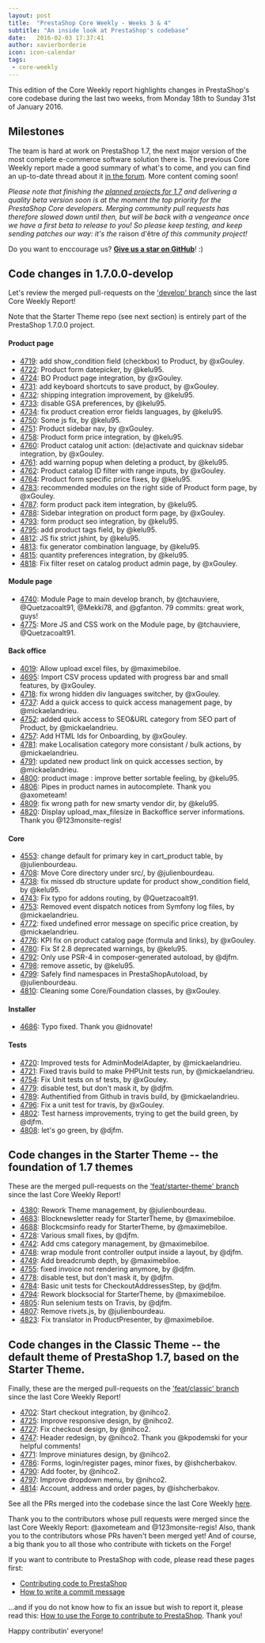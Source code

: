 ```yaml
---
layout: post
title:  "PrestaShop Core Weekly - Weeks 3 & 4"
subtitle: "An inside look at PrestaShop's codebase"
date:   2016-02-03 17:37:41
author: xavierborderie
icon: icon-calendar
tags:
 - core-weekly
---
```


This edition of the Core Weekly report highlights changes in PrestaShop's core codebase during the last two weeks, from Monday 18th to Sunday 31st of January 2016.


## Milestones

The team is hard at work on PrestaShop 1.7, the next major version of the most complete e-commerce software solution there is. The previous Core Weekly report made a good summary of what's to come, and you can find an up-to-date thread about it [in the forum](https://www.prestashop.com/forums/topic/480580-want-to-know-more-about-17/). More content coming soon!

_Please note that finishing the [planned projects for 1.7](http://build.prestashop.com/news/meet-prestashop-team-prestashop-1-7/) and delivering a quality beta version soon is at the moment the top priority for the PrestaShop Core developers. Merging community pull requests has therefore slowed down until then, but will be back _with a vengeance_ once we have a first beta to release to you! So please keep testing, and keep sending patches our way: it's the_ raison d'être _of this community project!_

Do you want to enccourage us? **[Give us a star on GitHub](https://github.com/PrestaShop/PrestaShop)**! :)


## Code changes in 1.7.0.0-develop

Let's review the merged pull-requests on the ['develop' branch](https://github.com/PrestaShop/PrestaShop/tree/develop) since the last Core Weekly Report!

Note that the Starter Theme repo (see next section) is entirely part of the PrestaShop 1.7.0.0 project.

#### Product page

 * [4719](https://github.com/PrestaShop/PrestaShop/pull/4719): add show_condition field (checkbox) to Product, by @xGouley.
 * [4722](https://github.com/PrestaShop/PrestaShop/pull/4722): Product form datepicker, by @kelu95.
 * [4724](https://github.com/PrestaShop/PrestaShop/pull/4724): BO Product page integration, by @xGouley.
 * [4731](https://github.com/PrestaShop/PrestaShop/pull/4731): add keyboard shortcuts to save product, by @xGouley.
 * [4732](https://github.com/PrestaShop/PrestaShop/pull/4732): shipping integration improvement, by @kelu95.
 * [4733](https://github.com/PrestaShop/PrestaShop/pull/4733): disable GSA preferences, by @kelu95.
 * [4734](https://github.com/PrestaShop/PrestaShop/pull/4734): fix product creation error fields languages, by @kelu95.
 * [4750](https://github.com/PrestaShop/PrestaShop/pull/4750): Some js fix, by @kelu95.
 * [4751](https://github.com/PrestaShop/PrestaShop/pull/4751): Product sidebar nav, by @xGouley.
 * [4758](https://github.com/PrestaShop/PrestaShop/pull/4758): Product form price integration, by @kelu95.
 * [4760](https://github.com/PrestaShop/PrestaShop/pull/4760): Product catalog unit action: (de)activate and quicknav sidebar integration, by @xGouley.
 * [4761](https://github.com/PrestaShop/PrestaShop/pull/4761): add warning popup when deleting a product, by @kelu95.
 * [4762](https://github.com/PrestaShop/PrestaShop/pull/4762): Product catalog ID filter with range inputs, by @xGouley.
 * [4764](https://github.com/PrestaShop/PrestaShop/pull/4764): Product form specific price fixes, by @kelu95.
 * [4783](https://github.com/PrestaShop/PrestaShop/pull/4783): recommended modules on the right side of Product form page, by @xGouley.
 * [4787](https://github.com/PrestaShop/PrestaShop/pull/4787): form product pack item integration, by @kelu95.
 * [4788](https://github.com/PrestaShop/PrestaShop/pull/4788): Sidebar integration on product form page, by @xGouley.
 * [4793](https://github.com/PrestaShop/PrestaShop/pull/4793): form product seo integration, by @kelu95.
 * [4795](https://github.com/PrestaShop/PrestaShop/pull/4795): add product tags field, by @kelu95.
 * [4812](https://github.com/PrestaShop/PrestaShop/pull/4812): JS fix strict jshint, by @kelu95.
 * [4813](https://github.com/PrestaShop/PrestaShop/pull/4813): fix generator combination language, by @kelu95.
 * [4815](https://github.com/PrestaShop/PrestaShop/pull/4815): quantity preferences integration, by @kelu95.
 * [4818](https://github.com/PrestaShop/PrestaShop/pull/4818): Fix filter reset on catalog product admin page, by @xGouley.
 
 
#### Module page

 * [4740](https://github.com/PrestaShop/PrestaShop/pull/4740): Module Page to main develop branch, by @tchauviere, @Quetzacoalt91, @Mekki78, and @gfanton. 79 commits: great work, guys!
 * [4775](https://github.com/PrestaShop/PrestaShop/pull/4775): More JS and CSS work on the Module page, by @tchauviere, @Quetzacoalt91.
 
 
#### Back office

 * [4019](https://github.com/PrestaShop/PrestaShop/pull/4019): Allow upload excel files, by @maximebiloe.
 * [4695](https://github.com/PrestaShop/PrestaShop/pull/4695): Import CSV process updated with progress bar and small features, by @xGouley.
 * [4718](https://github.com/PrestaShop/PrestaShop/pull/4718): fix wrong hidden div languages switcher, by @xGouley.
 * [4737](https://github.com/PrestaShop/PrestaShop/pull/4737): Add a quick access to quick access management page, by @mickaelandrieu.
 * [4752](https://github.com/PrestaShop/PrestaShop/pull/4752): added quick access to SEO&URL category from SEO part of Product, by @mickaelandrieu.
 * [4757](https://github.com/PrestaShop/PrestaShop/pull/4757): Add HTML Ids for Onboarding, by @xGouley.
 * [4781](https://github.com/PrestaShop/PrestaShop/pull/4781): make Localisation category more consistant / bulk actions, by @mickaelandrieu.
 * [4791](https://github.com/PrestaShop/PrestaShop/pull/4791): updated new product link on quick accesses section, by @mickaelandrieu.
 * [4800](https://github.com/PrestaShop/PrestaShop/pull/4800): product image : improve better sortable feeling, by @kelu95.
 * [4806](https://github.com/PrestaShop/PrestaShop/pull/4806): Pipes in product names in autocomplete. Thank you @axometeam!
 * [4809](https://github.com/PrestaShop/PrestaShop/pull/4809): fix wrong path for new smarty vendor dir, by @kelu95.
 * [4820](https://github.com/PrestaShop/PrestaShop/pull/4820): Display upload_max_filesize in Backoffice server informations. Thank you @123monsite-regis!


#### Core

 * [4553](https://github.com/PrestaShop/PrestaShop/pull/4553): change default for primary key in cart_product table, by @julienbourdeau.
 * [4708](https://github.com/PrestaShop/PrestaShop/pull/4708): Move Core directory under src/, by @julienbourdeau.
 * [4738](https://github.com/PrestaShop/PrestaShop/pull/4738): fix missed db structure update for product show_condition field, by @kelu95.
 * [4743](https://github.com/PrestaShop/PrestaShop/pull/4743): Fix typo for addons routing, by @Quetzacoalt91.
 * [4753](https://github.com/PrestaShop/PrestaShop/pull/4753): Removed event dispatch notices from Symfony log files, by @mickaelandrieu.
 * [4772](https://github.com/PrestaShop/PrestaShop/pull/4772): fixed undefined error message on specific price creation, by @mickaelandrieu.
 * [4776](https://github.com/PrestaShop/PrestaShop/pull/4776): KPI fix on product catalog page (formula and links), by @xGouley.
 * [4780](https://github.com/PrestaShop/PrestaShop/pull/4780): Fix Sf 2.8 deprecated warnings, by @kelu95.
 * [4792](https://github.com/PrestaShop/PrestaShop/pull/4792): Only use PSR-4 in composer-generated autoload, by @djfm.
 * [4798](https://github.com/PrestaShop/PrestaShop/pull/4798): remove assetic, by @kelu95.
 * [4799](https://github.com/PrestaShop/PrestaShop/pull/4799): Safely find namespaces in PrestaShopAutoload, by @julienbourdeau.
 * [4810](https://github.com/PrestaShop/PrestaShop/pull/4810): Cleaning some Core/Foundation classes, by @xGouley.

 
#### Installer

 * [4686](https://github.com/PrestaShop/PrestaShop/pull/4686): Typo fixed. Thank you @idnovate!
 
 
#### Tests

 * [4720](https://github.com/PrestaShop/PrestaShop/pull/4720): Improved tests for AdminModelAdapter, by @mickaelandrieu.
 * [4721](https://github.com/PrestaShop/PrestaShop/pull/4721): Fixed travis build to make PHPUnit tests run, by @mickaelandrieu.
 * [4754](https://github.com/PrestaShop/PrestaShop/pull/4754): Fix Unit tests on sf tests, by @xGouley.
 * [4779](https://github.com/PrestaShop/PrestaShop/pull/4779): disable test, but don't mask it, by @djfm.
 * [4789](https://github.com/PrestaShop/PrestaShop/pull/4789): Authentified from Github in travis build, by @mickaelandrieu.
 * [4796](https://github.com/PrestaShop/PrestaShop/pull/4796): Fix a unit test for travis, by @xGouley.
 * [4802](https://github.com/PrestaShop/PrestaShop/pull/4802): Test harness improvements, trying to get the build green, by @djfm.
 * [4808](https://github.com/PrestaShop/PrestaShop/pull/4808): let's go green, by @djfm.
 
 
 
## Code changes in the Starter Theme -- the foundation of 1.7 themes

These are the merged pull-requests on the ['feat/starter-theme' branch](https://github.com/PrestaShop/PrestaShop/tree/feat/starter-theme) since the last Core Weekly Report!

 * [4380](https://github.com/PrestaShop/PrestaShop/pull/4380): Rework Theme management, by @julienbourdeau.
 * [4683](https://github.com/PrestaShop/PrestaShop/pull/4683): Blocknewsletter ready for StarterTheme, by @maximebiloe.
 * [4688](https://github.com/PrestaShop/PrestaShop/pull/4688): Blockcmsinfo ready for StarterTheme, by @maximebiloe.
 * [4728](https://github.com/PrestaShop/PrestaShop/pull/4728): Various small fixes, by @djfm.
 * [4742](https://github.com/PrestaShop/PrestaShop/pull/4742): Add cms category management, by @maximebiloe.
 * [4748](https://github.com/PrestaShop/PrestaShop/pull/4748): wrap module front controller output inside a layout, by @djfm.
 * [4749](https://github.com/PrestaShop/PrestaShop/pull/4749): Add breadcrumb depth, by @maximebiloe.
 * [4755](https://github.com/PrestaShop/PrestaShop/pull/4755): fixed invoice not rendering anymore, by @djfm.
 * [4778](https://github.com/PrestaShop/PrestaShop/pull/4778): disable test, but don't mask it, by @djfm.
 * [4784](https://github.com/PrestaShop/PrestaShop/pull/4784): Basic unit tests for CheckoutAddressesStep, by @djfm.
 * [4794](https://github.com/PrestaShop/PrestaShop/pull/4794): Rework blocksocial for StarterTheme, by @maximebiloe.
 * [4805](https://github.com/PrestaShop/PrestaShop/pull/4805): Run selenium tests on Travis, by @djfm.
 * [4807](https://github.com/PrestaShop/PrestaShop/pull/4807): Remove rivets.js, by @julienbourdeau.
 * [4823](https://github.com/PrestaShop/PrestaShop/pull/4823): Fix translator in ProductPresenter, by @maximebiloe.
 
 
 
## Code changes in the Classic Theme -- the default theme of PrestaShop 1.7, based on the Starter Theme.

Finally, these are the merged pull-requests on the ['feat/classic' branch](https://github.com/PrestaShop/PrestaShop/tree/feat/classic) since the last Core Weekly Report!

 * [4702](https://github.com/PrestaShop/PrestaShop/pull/4702): Start checkout integration, by @nihco2.
 * [4725](https://github.com/PrestaShop/PrestaShop/pull/4725): Improve responsive design, by @nihco2.
 * [4727](https://github.com/PrestaShop/PrestaShop/pull/4727): Fix checkout design, by @nihco2.
 * [4747](https://github.com/PrestaShop/PrestaShop/pull/4747): Header redesign, by @nihco2. Thank you @kpodemski for your helpful comments!
 * [4771](https://github.com/PrestaShop/PrestaShop/pull/4771): Improve miniatures design, by @nihco2.
 * [4786](https://github.com/PrestaShop/PrestaShop/pull/4786): Forms, login/register pages, minor fixes, by @ishcherbakov.
 * [4790](https://github.com/PrestaShop/PrestaShop/pull/4790): Add footer, by @nihco2.
 * [4797](https://github.com/PrestaShop/PrestaShop/pull/4797): Improve dropdown menu, by @nihco2.
 * [4814](https://github.com/PrestaShop/PrestaShop/pull/4814): Account, address and order pages, by @ishcherbakov.


See all the PRs merged into the codebase since the last Core Weekly [here](https://github.com/PrestaShop/PrestaShop/pulls?q=is%3Apr+merged%3A2016-01-18..2016-01-24+is%3Aclosed&utf8=%E2%9C%93).

Thank you to the contributors whose pull requests were merged since the last Core Weekly Report: @axometeam and @123monsite-regis! Also, thank you to the contributors whose PRs haven't been merged yet! And of course, a big thank you to all those who contribute with tickets on the Forge!

If you want to contribute to PrestaShop with code, please read these pages first:

 * [Contributing code to PrestaShop](http://doc.prestashop.com/display/PS16/Contributing+code+to+PrestaShop)
 * [How to write a commit message](http://doc.prestashop.com/display/PS16/How+to+write+a+commit+message)

...and if you do not know how to fix an issue but wish to report it, please read this: [How to use the Forge to contribute to PrestaShop](http://doc.prestashop.com/display/PS16/How+to+use+the+Forge+to+contribute+to+PrestaShop). Thank you!

Happy contributin' everyone!
